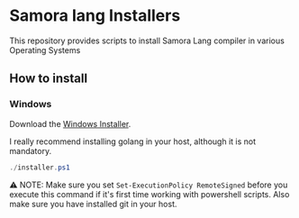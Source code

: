 # Samora lang Installers
This repository provides scripts to install Samora Lang compiler in various Operating Systems

## How to install

### Windows
Download the [Windows Installer](https://github.com/obadiaspelembe/samora-lang-installers/blob/feat/windows-installer/Windows/installer.ps1).

I really recommend installing golang in your host, although it is not mandatory.

```powershell
./installer.ps1
```

:warning: NOTE: Make sure you set `Set-ExecutionPolicy RemoteSigned` before you execute this command if it's first time working with powershell scripts. Also make sure you have installed git in your host.